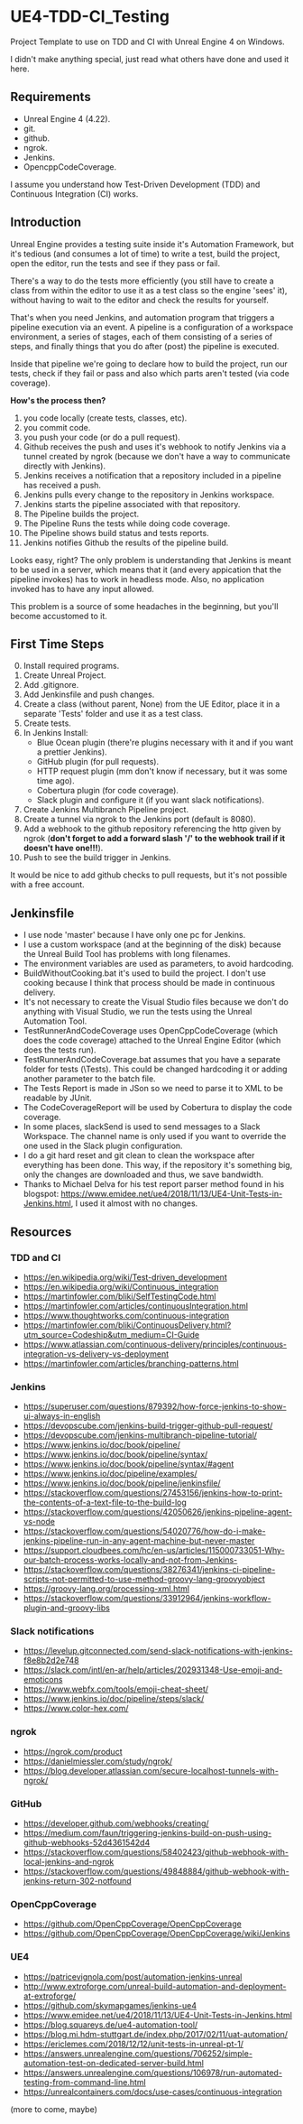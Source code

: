 # UE4-TDD-CI_Testing

Project Template to use on TDD and CI with Unreal Engine 4 on Windows.

I didn't make anything special, just read what others have done and used it here.

## **Requirements**

- Unreal Engine 4 (4.22).
- git.
- github.
- ngrok.
- Jenkins.
- OpencppCodeCoverage.

I assume you understand how Test-Driven Development (TDD) and Continuous Integration (CI) works.

## **Introduction**

Unreal Engine provides a testing suite inside it's Automation Framework, but it's tedious (and consumes a lot of time) to write a test, build the project, open the editor, run the tests and see if they pass or fail.

There's a way to do the tests more efficiently (you still have to create a class from within the editor to use it as a test class so the engine 'sees' it), without having to wait to the editor and check the results for yourself.

That's when you need Jenkins, and automation program that triggers a pipeline execution via an event.
A pipeline is a configuration of a workspace environment, a series of stages, each of them consisting of a series of steps, and finally things that you do after (post) the pipeline is executed.

Inside that pipeline we're going to declare how to build the project, run our tests, check if they fail or pass and also which parts aren't tested (via code coverage).

**How's the process then?**

1) you code locally (create tests, classes, etc).
2) you commit code.
3) you push your code (or do a pull request).
4) Github receives the push and uses it's webhook to notify Jenkins via a tunnel created by ngrok (because we don't have a way to communicate directly with Jenkins).
5) Jenkins receives a notification that a repository included in a pipeline has received a push.
6) Jenkins pulls every change to the repository in Jenkins workspace.
7) Jenkins starts the pipeline associated with that repository.
8) The Pipeline builds the project.
9) The Pipeline Runs the tests while doing code coverage.
10) The Pipeline shows build status and tests reports.
11) Jenkins notifies Github the results of the pipeline build.

Looks easy, right? The only problem is understanding that Jenkins is meant to be used in a server, which means that it (and every appication that the pipeline invokes) has to work in headless mode. Also, no application invoked has to have any input allowed.

This problem is a source of some headaches in the beginning, but you'll become accustomed to it.

## **First Time Steps**

0) Install required programs.
1) Create Unreal Project.
2) Add .gitignore.
3) Add Jenkinsfile and push changes.
4) Create a class (without parent, None) from the UE Editor, place it in a separate 'Tests' folder and use it as a test class.
5) Create tests.
6) In Jenkins Install:
      - Blue Ocean plugin (there're plugins necessary with it and if you want a prettier Jenkins).
      - GitHub plugin (for pull requests).
      - HTTP request plugin (mm don't know if necessary, but it was some time ago).
      - Cobertura plugin (for code coverage).
      - Slack plugin and configure it (if you want slack notifications).
7) Create Jenkins Multibranch Pipeline project.
8) Create a tunnel via ngrok to the Jenkins port (default is 8080).
9) Add a webhook to the github repository referencing the http given by ngrok (**don't forget to add a forward slash '/' to the webhook trail if it doesn't have one!!!**).
10) Push to see the build trigger in Jenkins.

It would be nice to add github checks to pull requests, but it's not possible with a free account.

## **Jenkinsfile**

- I use node 'master' because I have only one pc for Jenkins.
- I use a custom workspace (and at the beginning of the disk) because the Unreal Build Tool has problems with long filenames.
- The environment variables are used as parameters, to avoid hardcoding.
- BuildWithoutCooking.bat it's used to build the project. I don't use cooking because I think that process should be made in continuous delivery.
- It's not necessary to create the Visual Studio files because we don't do anything with Visual Studio, we run the tests using the Unreal Automation Tool.
- TestRunnerAndCodeCoverage uses OpenCppCodeCoverage (which does the code coverage) attached to the Unreal Engine Editor (which does the tests run).
- TestRunnerAndCodeCoverage.bat assumes that you have a separate folder for tests (\Tests). This could be changed hardcoding it or adding another parameter to the batch file.
- The Tests Report is made in JSon so we need to parse it to XML to be readable by JUnit.
- The CodeCoverageReport will be used by Cobertura to display the code coverage.
- In some places, slackSend is used to send messages to a Slack Workspace. The channel name is only used if you want to override the one used in the Slack plugin configuration.
- I do a git hard reset and git clean to clean the workspace after everything has been done. This way, if the repository it's something big, only the changes are downloaded and thus, we save bandwidth.
- Thanks to Michael Delva for his test report parser method found in his blogspot: https://www.emidee.net/ue4/2018/11/13/UE4-Unit-Tests-in-Jenkins.html, I used it almost with no changes.

## **Resources**

### TDD and CI

- https://en.wikipedia.org/wiki/Test-driven_development
- https://en.wikipedia.org/wiki/Continuous_integration
- https://martinfowler.com/bliki/SelfTestingCode.html
- https://martinfowler.com/articles/continuousIntegration.html
- https://www.thoughtworks.com/continuous-integration
- https://martinfowler.com/bliki/ContinuousDelivery.html?utm_source=Codeship&utm_medium=CI-Guide
- https://www.atlassian.com/continuous-delivery/principles/continuous-integration-vs-delivery-vs-deployment
- https://martinfowler.com/articles/branching-patterns.html

### Jenkins

- https://superuser.com/questions/879392/how-force-jenkins-to-show-ui-always-in-english
- https://devopscube.com/jenkins-build-trigger-github-pull-request/
- https://devopscube.com/jenkins-multibranch-pipeline-tutorial/
- https://www.jenkins.io/doc/book/pipeline/
- https://www.jenkins.io/doc/book/pipeline/syntax/
- https://www.jenkins.io/doc/book/pipeline/syntax/#agent
- https://www.jenkins.io/doc/pipeline/examples/
- https://www.jenkins.io/doc/book/pipeline/jenkinsfile/
- https://stackoverflow.com/questions/27453156/jenkins-how-to-print-the-contents-of-a-text-file-to-the-build-log
- https://stackoverflow.com/questions/42050626/jenkins-pipeline-agent-vs-node
- https://stackoverflow.com/questions/54020776/how-do-i-make-jenkins-pipeline-run-in-any-agent-machine-but-never-master
- https://support.cloudbees.com/hc/en-us/articles/115000733051-Why-our-batch-process-works-locally-and-not-from-Jenkins-
- https://stackoverflow.com/questions/38276341/jenkins-ci-pipeline-scripts-not-permitted-to-use-method-groovy-lang-groovyobject
- https://groovy-lang.org/processing-xml.html
- https://stackoverflow.com/questions/33912964/jenkins-workflow-plugin-and-groovy-libs

### Slack notifications

- https://levelup.gitconnected.com/send-slack-notifications-with-jenkins-f8e8b2d2e748
- https://slack.com/intl/en-ar/help/articles/202931348-Use-emoji-and-emoticons
- https://www.webfx.com/tools/emoji-cheat-sheet/
- https://www.jenkins.io/doc/pipeline/steps/slack/
- https://www.color-hex.com/

### ngrok

- https://ngrok.com/product
- https://danielmiessler.com/study/ngrok/
- https://blog.developer.atlassian.com/secure-localhost-tunnels-with-ngrok/

### GitHub

- https://developer.github.com/webhooks/creating/
- https://medium.com/faun/triggering-jenkins-build-on-push-using-github-webhooks-52d4361542d4
- https://stackoverflow.com/questions/58402423/github-webhook-with-local-jenkins-and-ngrok
- https://stackoverflow.com/questions/49848884/github-webhook-with-jenkins-return-302-notfound

### OpenCppCoverage

- https://github.com/OpenCppCoverage/OpenCppCoverage
- https://github.com/OpenCppCoverage/OpenCppCoverage/wiki/Jenkins

### UE4

- https://patricevignola.com/post/automation-jenkins-unreal
- http://www.extroforge.com/unreal-build-automation-and-deployment-at-extroforge/
- https://github.com/skymapgames/jenkins-ue4
- https://www.emidee.net/ue4/2018/11/13/UE4-Unit-Tests-in-Jenkins.html
- https://blog.squareys.de/ue4-automation-tool/
- https://blog.mi.hdm-stuttgart.de/index.php/2017/02/11/uat-automation/
- https://ericlemes.com/2018/12/12/unit-tests-in-unreal-pt-1/
- https://answers.unrealengine.com/questions/706252/simple-automation-test-on-dedicated-server-build.html
- https://answers.unrealengine.com/questions/106978/run-automated-testing-from-command-line.html
- https://unrealcontainers.com/docs/use-cases/continuous-integration

(more to come, maybe)